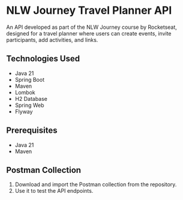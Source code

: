 # NLW Journey Travel Planner API

An API developed as part of the NLW Journey course by Rocketseat, designed for a travel planner where users can create events, invite participants, add activities, and links.

## Technologies Used

- Java 21
- Spring Boot
- Maven
- Lombok
- H2 Database
- Spring Web
- Flyway

## Prerequisites

- Java 21
- Maven

## Postman Collection

1. Download and import the Postman collection from the repository.
2. Use it to test the API endpoints.
